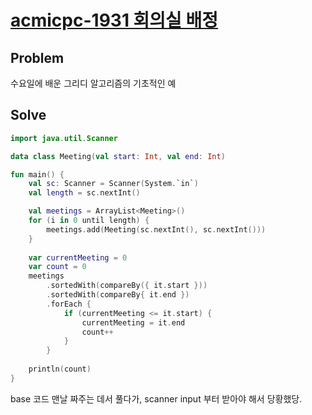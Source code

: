 # [acmicpc-1931 회의실 배정](https://www.acmicpc.net/problem/1931)
## Problem
수요일에 배운 그리디 알고리즘의 기초적인 예

## Solve
```kotlin
import java.util.Scanner

data class Meeting(val start: Int, val end: Int)

fun main() {
    val sc: Scanner = Scanner(System.`in`)
    val length = sc.nextInt()

    val meetings = ArrayList<Meeting>()
    for (i in 0 until length) {
        meetings.add(Meeting(sc.nextInt(), sc.nextInt()))
    }
    
    var currentMeeting = 0
    var count = 0
    meetings
        .sortedWith(compareBy({ it.start }))
        .sortedWith(compareBy{ it.end })
        .forEach {
            if (currentMeeting <= it.start) {
           		currentMeeting = it.end
                count++
            }
        }
        
    println(count)
}
```
base 코드 맨날 짜주는 데서 풀다가, scanner input 부터 받아야 해서 당황했당.

